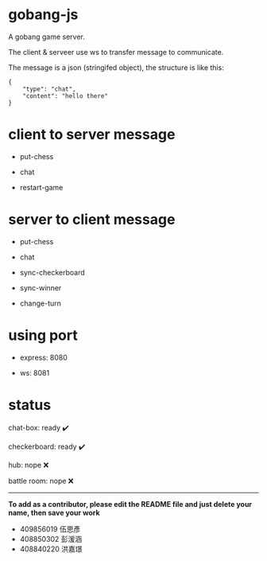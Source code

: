 # gobang-js

A gobang game server.

The client & serveer use ws to transfer message to communicate.

The message is a json (stringifed object), the structure is like this:

```
{
    "type": "chat",
    "content": "hello there"
}
```

# client to server message
 
 - put-chess

 - chat
 
 - restart-game

# server to client message

 - put-chess
 
 - chat
 
 - sync-checkerboard
 
 - sync-winner
 
 - change-turn

# using port

 - express: 8080

 - ws: 8081

# status

chat-box: ready ✔️

checkerboard: ready ✔️

hub: nope ❌

battle room: nope ❌


 ---
 
**To add as a contributor, please edit the README file and just delete your name, then save your work**
 - 409856019 伍思彥
 - 408850302 彭湲涵
 - 408840220 洪嘉璟
 
